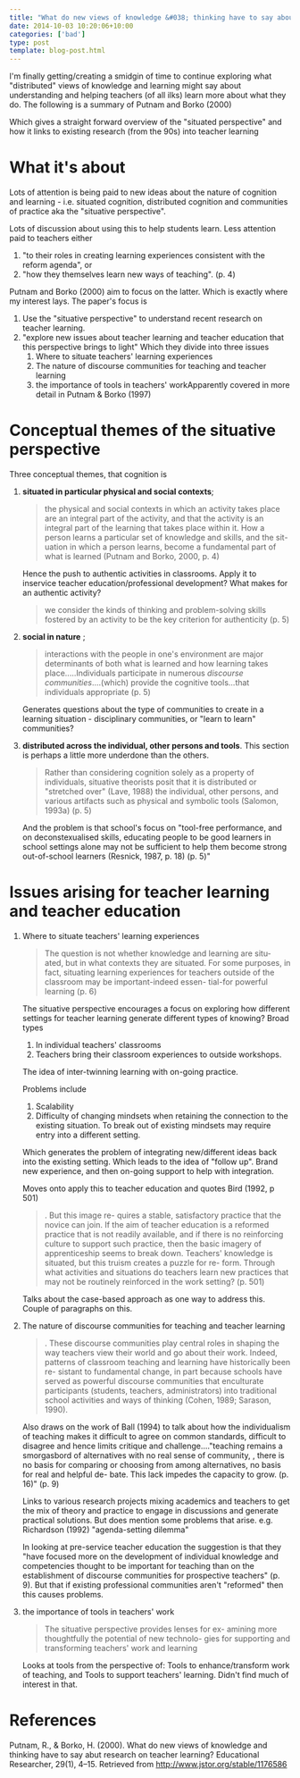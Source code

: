 ```yaml
---
title: "What do new views of knowledge &#038; thinking have to say about research on teacher learning?"
date: 2014-10-03 10:20:06+10:00
categories: ['bad']
type: post
template: blog-post.html
---
```

I'm finally getting/creating a smidgin of time to continue exploring what "distributed" views of knowledge and learning might say about understanding and helping teachers (of all ilks) learn more about what they do. The following is a summary of Putnam and Borko (2000)

Which gives a straight forward overview of the "situated perspective" and how it links to existing research (from the 90s) into teacher learning

# What it's about

Lots of attention is being paid to new ideas about the nature of cognition and learning - i.e. situated cognition, distributed cognition and communities of practice aka the "situative perspective".

Lots of discussion about using this to help students learn. Less attention paid to teachers either

1. "to their roles in creating learning experiences consistent with the reform agenda", or
2. "how they themselves learn new ways of teaching". (p. 4)

Putnam and Borko (2000) aim to focus on the latter. Which is exactly where my interest lays. The paper's focus is

1. Use the "situative perspective" to understand recent research on teacher learning.
2. "explore new issues about teacher learning and teacher education that this perspective brings to light" Which they divide into three issues
    1. Where to situate teachers' learning experiences
    2. The nature of discourse communities for teaching and teacher learning
    3. the importance of tools in teachers' workApparently covered in more detail in Putnam & Borko (1997)

# Conceptual themes of the situative perspective

Three conceptual themes, that cognition is

1. **situated in particular physical and social contexts**;
    
    > the physical and social contexts in which an activity takes place are an integral part of the activity, and that the activity is an integral part of the learning that takes place within it. How a person learns a particular set of knowledge and skills, and the sit- uation in which a person learns, become a fundamental part of what is learned (Putnam and Borko, 2000, p. 4)
    
    Hence the push to authentic activities in classrooms. Apply it to inservice teacher education/professional development? What makes for an authentic activity?
    
    > we consider the kinds of thinking and problem-solving skills fostered by an activity to be the key criterion for authenticity (p. 5)
    
2. **social in nature** ;
    
    > interactions with the people in one's environment are major determinants of both what is learned and how learning takes place.....Individuals participate in numerous _discourse communities_....(which) provide the cognitive tools...that individuals appropriate (p. 5)
    
    Generates questions about the type of communities to create in a learning situation - disciplinary communities, or "learn to learn" communities?
3. **distributed across the individual, other persons and tools**. This section is perhaps a little more underdone than the others.
    
    > Rather than considering cognition solely as a property of individuals, situative theorists posit that it is distributed or "stretched over" (Lave, 1988) the individual, other persons, and various artifacts such as physical and symbolic tools (Salomon, 1993a) (p. 5)
    
    And the problem is that school's focus on "tool-free performance, and on deconstexualised skills, educating people to be good learners in school settings alone may not be sufficient to help them become strong out-of-school learners (Resnick, 1987, p. 18) (p. 5)"

# Issues arising for teacher learning and teacher education

1. Where to situate teachers' learning experiences
    
    > The question is not whether knowledge and learning are situ- ated, but in what contexts they are situated. For some purposes, in fact, situating learning experiences for teachers outside of the classroom may be important-indeed essen- tial-for powerful learning (p. 6)
    
    The situative perspective encourages a focus on exploring how different settings for teacher learning generate different types of knowing? Broad types
    
    1. In individual teachers' classrooms
    2. Teachers bring their classroom experiences to outside workshops.
    
    The idea of inter-twinning learning with on-going practice.
    
    Problems include
    
    1. Scalability
    2. Difficulty of changing mindsets when retaining the connection to the existing situation. To break out of existing mindsets may require entry into a different setting.
    
    Which generates the problem of integrating new/different ideas back into the existing setting. Which leads to the idea of "follow up". Brand new experience, and then on-going support to help with integration.
    
    Moves onto apply this to teacher education and quotes Bird (1992, p 501)
    
    > . But this image re- quires a stable, satisfactory practice that the novice can join. If the aim of teacher education is a reformed practice that is not readily available, and if there is no reinforcing culture to support such practice, then the basic imagery of apprenticeship seems to break down. Teachers' knowledge is situated, but this truism creates a puzzle for re- form. Through what activities and situations do teachers learn new practices that may not be routinely reinforced in the work setting? (p. 501)
    
    Talks about the case-based approach as one way to address this. Couple of paragraphs on this.
    
2. The nature of discourse communities for teaching and teacher learning
    
    > . These discourse communities play central roles in shaping the way teachers view their world and go about their work. Indeed, patterns of classroom teaching and learning have historically been re- sistant to fundamental change, in part because schools have served as powerful discourse communities that enculturate participants (students, teachers, administrators) into traditional school activities and ways of thinking (Cohen, 1989; Sarason, 1990).
    
    Also draws on the work of Ball (1994) to talk about how the individualism of teaching makes it difficult to agree on common standards, difficult to disagree and hence limits critique and challenge...."teaching remains a smorgasbord of alternatives with no real sense of community, , there is no basis for comparing or choosing from among alternatives, no basis for real and helpful de- bate. This lack impedes the capacity to grow. (p. 16)" (p. 9)
    
    Links to various research projects mixing academics and teachers to get the mix of theory and practice to engage in discussions and generate practical solutions. But does mention some problems that arise. e.g. Richardson (1992) "agenda-setting dilemma"
    
    In looking at pre-service teacher education the suggestion is that they "have focused more on the development of individual knowledge and competencies thought to be important for teaching than on the establishment of discourse communities for prospective teachers" (p. 9). But that if existing professional communities aren't "reformed" then this causes problems.
3. the importance of tools in teachers' work
    
    > The situative perspective provides lenses for ex- amining more thoughtfully the potential of new technolo- gies for supporting and transforming teachers' work and learning
    
    Looks at tools from the perspective of: Tools to enhance/transform work of teaching, and Tools to support teachers' learning. Didn't find much of interest in that.

# References

Putnam, R., & Borko, H. (2000). What do new views of knowledge and thinking have to say abut research on teacher learning? Educational Researcher, 29(1), 4–15. Retrieved from http://www.jstor.org/stable/1176586